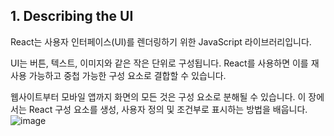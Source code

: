 ## 1. Describing the UI
React는 사용자 인터페이스(UI)를 렌더링하기 위한 JavaScript 라이브러리입니다.

UI는 버튼, 텍스트, 이미지와 같은 작은 단위로 구성됩니다. 
React를 사용하면 이를 재사용 가능하고 중첩 가능한 구성 요소로 결합할 수 있습니다. 

웹사이트부터 모바일 앱까지 화면의 모든 것은 구성 요소로 분해될 수 있습니다. 
이 장에서는 React 구성 요소를 생성, 사용자 정의 및 조건부로 표시하는 방법을 배웁니다.![image](https://github.com/ektto1041/react-dev-translation-study/assets/165557124/271f0ac4-e422-4196-868c-e8aaca6fac05)

